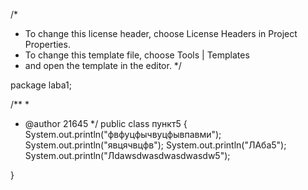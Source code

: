 /*
 * To change this license header, choose License Headers in Project Properties.
 * To change this template file, choose Tools | Templates
 * and open the template in the editor.
 */

package laba1;

/**
 *
 * @author 21645
 */
public class пункт5 {
System.out.println("фвфуцфычвуцфывпавми");
System.out.println("явцячвцфв");
System.out.println("ЛАба5");
System.out.println("Лdawsdwasdwasdwasdw5");

}
